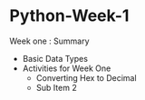 # Python-Week-1

Week one : Summary

- Basic Data Types 
- Activities for Week One
  - Converting Hex to Decimal
  - Sub Item 2